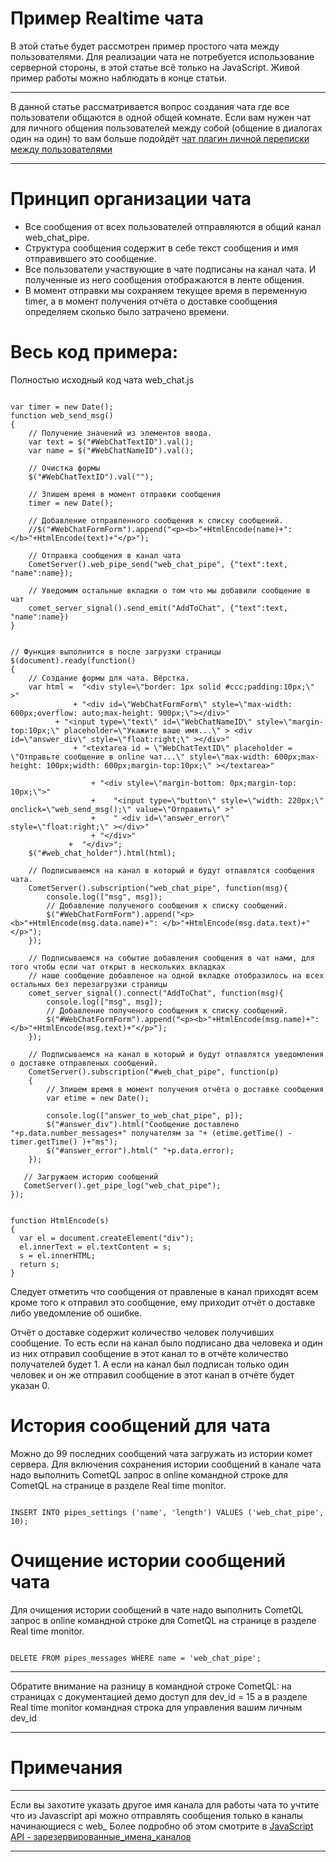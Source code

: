 
# Пример Realtime чата

В этой статье будет рассмотрен пример простого чата между пользователями. Для реализации чата не потребуется использование серверной стороны, в этой статье всё только на JavaScript. Живой пример работы можно наблюдать в конце статьи.


___
В данной статье рассматривается вопрос создания чата где все пользователи общаются в одной общей комнате. Если вам нужен чат для личного общения пользователей между собой (общение в диалогах один на один) то вам больше подойдёт [чат плагин личной переписки между пользователями](/docs/RU/%D0%A1%D0%BF%D0%B8%D1%81%D0%BE%D0%BA%20%D0%B3%D0%BE%D1%82%D0%BE%D0%B2%D1%8B%D1%85%20%D1%80%D0%B5%D1%88%D0%B5%D0%BD%D0%B8%D0%B9%20%D0%B8%D1%81%D0%BF%D0%BE%D0%BB%D1%8C%D0%B7%D1%83%D1%8E%D1%89%D0%B8%D1%85%20CppComet/%D0%98%D0%BD%D1%82%D0%B5%D0%B3%D1%80%D0%B8%D1%80%D1%83%D0%B5%D0%BC%D1%8B%D0%B9%20%D1%87%D0%B0%D1%82%20%D0%BF%D0%BB%D0%B0%D0%B3%D0%B8%D0%BD.md)
___

# Принцип организации чата

  * Все сообщения от всех пользователей отправляются в общий канал web_chat_pipe.
  * Структура сообщения содержит в себе текст сообщения и имя отправившего это сообщение.
  * Все пользователи участвующие в чате подписаны на канал чата. И полученные из него сообщения отображаются в ленте общения.
  * В момент отправки мы сохраняем текущее время в переменную timer, а в момент получения отчёта о доставке сообщения определяем сколько было затрачено времени.

# Весь код примера:
Полностью исходный код чата web_chat.js

```

var timer = new Date();
function web_send_msg()
{
    // Получение значений из элементов ввода.
    var text = $("#WebChatTextID").val();
    var name = $("#WebChatNameID").val();
    
    // Очистка формы
    $("#WebChatTextID").val("");  
    
    // Зпишем время в момент отправки сообщения
    timer = new Date();
    
    // Добавление отправленного сообщения к списку сообщений.
    //$("#WebChatFormForm").append("<p><b>"+HtmlEncode(name)+": </b>"+HtmlEncode(text)+"</p>");
    
    // Отправка сообщения в канал чата
    CometServer().web_pipe_send("web_chat_pipe", {"text":text, "name":name});
    
    // Уведомим остальные вкладки о том что мы добавили сообщение в чат
    comet_server_signal().send_emit("AddToChat", {"text":text, "name":name})
}

   
// Функция выполнится в после загрузки страницы
$(document).ready(function()
{
    // Создание формы для чата. Вёрстка.
    var html =  "<div style=\"border: 1px solid #ccc;padding:10px;\" >"
	          + "<div id=\"WebChatFormForm\" style=\"max-width: 600px;overflow: auto;max-height: 900px;\"></div>"
		  + "<input type=\"text\" id=\"WebChatNameID\" style=\"margin-top:10px;\" placeholder=\"Укажите ваше имя...\" > <div id=\"answer_div\" style=\"float:right;\" ></div>"
	          + "<textarea id = \"WebChatTextID\" placeholder = \"Отправьте сообщение в online чат...\" style=\"max-width: 600px;max-height: 100px;width: 600px;margin-top:10px;\" ></textarea>"

                  + "<div style=\"margin-bottom: 0px;margin-top: 10px;\">"
                  +    "<input type=\"button\" style=\"width: 220px;\" onclick=\"web_send_msg();\" value=\"Отправить\" >"
                  +    " <div id=\"answer_error\"  style=\"float:right;\" ></div>"
                  + "</div>"
             +  "</div>";
    $("#web_chat_holder").html(html);

    // Подписываемся на канал в который и будут отпавлятся сообщения чата. 
    CometServer().subscription("web_chat_pipe", function(msg){
        console.log(["msg", msg]);
        // Добавление полученого сообщения к списку сообщений.
        $("#WebChatFormForm").append("<p><b>"+HtmlEncode(msg.data.name)+": </b>"+HtmlEncode(msg.data.text)+"</p>");
    });

    // Подписываемся на событие добавления сообщения в чат нами, для того чтобы если чат открыт в нескольких вкладках
    // наше сообщение добавленое на одной вкладке отобразилось на всех остальных без перезагрузки страницы
    comet_server_signal().connect("AddToChat", function(msg){
        console.log(["msg", msg]);
        // Добавление полученого сообщения к списку сообщений.
        $("#WebChatFormForm").append("<p><b>"+HtmlEncode(msg.name)+": </b>"+HtmlEncode(msg.text)+"</p>");
    });
    
    // Подписываемся на канал в который и будут отпавлятся уведомления о доставке отправленых сообщений.
    CometServer().subscription("#web_chat_pipe", function(p)
    {
        // Зпишем время в момент получения отчёта о доставке сообщения
        var etime = new Date();
        
        console.log(["answer_to_web_chat_pipe", p]);
        $("#answer_div").html("Сообщение доставлено "+p.data.number_messages+" получателям за "+ (etime.getTime() - timer.getTime() )+"ms");
        $("#answer_error").html(" "+p.data.error);
    });

   // Загружаем историю сообщений
   CometServer().get_pipe_log("web_chat_pipe");
});


function HtmlEncode(s)
{
  var el = document.createElement("div");
  el.innerText = el.textContent = s;
  s = el.innerHTML;
  return s;
}

```

Следует отметить что сообщения от правленые в канал приходят всем кроме того к отправил это сообщение, ему приходит отчёт о доставке либо уведомление об ошибке.

Отчёт о доставке содержит количество человек получивших сообщение. То есть если на канал было подписано два человека и один из них отправил сообщение в этот канал то в отчёте количество получателей будет 1. А если на канал был подписан только один человек и он же отправил сообщение в этот канал в отчёте будет указан 0.

<html>

</html>

# История сообщений для чата

Можно до 99 последних сообщений чата загружать из истории комет сервера.
Для включения сохранения истории сообщений в канале чата надо выполнить CometQL запрос в online командной строке для CometQL на странице в разделе Real time monitor.

```

INSERT INTO pipes_settings ('name', 'length') VALUES ('web_chat_pipe', 10);

```


# Очищение истории сообщений чата

Для очищения истории сообщений в чате надо выполнить CometQL запрос в online командной строке для CometQL на странице в разделе Real time monitor.

```

DELETE FROM pipes_messages WHERE name = 'web_chat_pipe';

```



___
Обратите внимание на разницу в командной строке CometQL: на страницах с документацией демо доступ для dev_id = 15 а в разделе Real time monitor командная строка для управления вашим личным dev_id
___
 

# Примечания


___
Если вы захотите указать другое имя канала для работы чата то учтите что из Javascript api можно отправлять сообщения только в каналы начинающиеся с web_ Более подробно об этом смотрите в  [JavaScript API - зарезервированные_имена_каналов](/docs/RU/API/JavaScript%20API.md)
___
